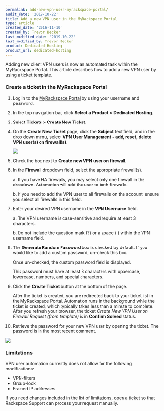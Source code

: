 ```yaml
---
permalink: add-new-vpn-user-myrackspace-portal/
audit_date: '2019-10-22'
title: Add a new VPN user in the MyRackspace Portal
type: article
created_date: '2016-11-10'
created_by: Trevor Becker
last_modified_date: '2019-10-22'
last_modified_by: Trevor Becker
product: Dedicated Hosting
product_url: dedicated-hosting
---
```


Adding new client VPN users is now an automated task within the MyRackspace
Portal. This article describes how to add a new VPN user by using a ticket
template.

### Create a ticket in the MyRackspace Portal

1. Log in to the [MyRackspace Portal](https://login.rackspace.com) by using your
   username and password.

2. In the top navigation bar, click **Select a Product > Dedicated Hosting**.

3. Select **Tickets > Create New Ticket**.

4. On the **Create New Ticket** page, click the **Subject** text field, and in
   the drop down menu, select **VPN User Management - add, reset, delete VPN user(s) on firewall(s)**.

   <img src="{% asset_path dedicated-hosting/add-new-vpn-user-myrackspace-portal/image001.jpeg %}" />

5. Check the box next to **Create new VPN user on firewall**.

6. In the **Firewall** dropdown field, select the appropriate firewall(s).

   a. If you have HA firewalls, you may select only one firewall in the dropdown.
   Automation will add the user to both firewalls.

   b. If you need to add the VPN user to all firewalls on the account, ensure
   you select all firewalls in this field.

7. Enter your desired VPN username in the **VPN Username** field.

   a. The VPN username is case-sensitive and require at least 3 characters.

   b. Do not include the question mark (?) or a space ( ) within the VPN username field.

8. The **Generate Random Password** box is checked by default. If you would like
   to add a custom password, un-check this box.

   Once un-checked, the custom password field is displayed.

   This password must have at least 8 characters with uppercase, lowercase,
   numbers, and special characters.

9. Click the **Create Ticket** button at the bottom of the page.

   After the ticket is created, you are redirected back to your ticket list in
   the MyRackspace Portal. Automation runs in the background while the ticket is
   created, which typically takes less than a minute to complete. After you
   refresh your browser, the ticket *Create New VPN User on Firewall Request (from template)* is in **Confirm Solved** status.

10. Retrieve the password for your new VPN user by opening the ticket. The
    password is in the most recent comment.

   <img src="{% asset_path dedicated-hosting/add-new-vpn-user-myrackspace-portal/image002.jpeg %}" />

### Limitations

VPN user automation currently does not allow for the following modifications:

- VPN-filters
- Group-lock
- Framed IP addresses

If you need changes included in the list of limitations, open a ticket so that
Rackspace Support can process your request manually.
